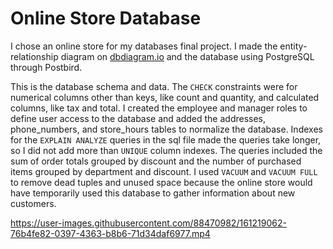 # Online Store Database
I chose an online store for my databases final project. I made the entity-relationship diagram on [dbdiagram.io](http://dbdiagram.io) and the database using
PostgreSQL through Postbird.

This is the database schema and data. The `CHECK` constraints were for numerical columns other than keys, like count and quantity, and calculated columns,
like tax and total. I created the employee and manager roles to define user access to the database and added the addresses, phone_numbers, and store_hours
tables to normalize the database. Indexes for the `EXPLAIN ANALYZE` queries in the sql file made the queries take longer, so I did not add more than `UNIQUE`
column indexes. The queries included the sum of order totals grouped by discount and the number of purchased items grouped by department and discount. I
used `VACUUM` and `VACUUM FULL` to remove dead tuples and unused space because the online store would have temporarily used this database to gather information
about new customers.

https://user-images.githubusercontent.com/88470982/161219062-76b4fe82-0397-4363-b8b6-71d34daf6977.mp4
